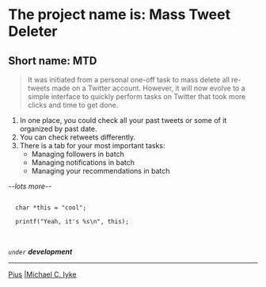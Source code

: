 # The project name is: Mass Tweet Deleter

## Short name: MTD

> It was initiated from a personal one-off task to mass delete all re-tweets made on a Twitter account. However, it will now evolve to a simple interface to quickly perform tasks on Twitter that took more clicks and time to get done.

1. In one place, you could check all your past tweets or some of it organized by past date.
2. You can check retweets differently.
3. There is a tab for your most important tasks:
    * Managing followers in batch
    * Managing notifications in batch
    * Managing your recommendations in batch

*--lots more--*<br/>

```

  char *this = "cool";

  printf("Yeah, it's %s\n", this);

```

<br>

*`under` **development***

---

[Pius](https://#) |[Michael C. Iyke](https://#)
